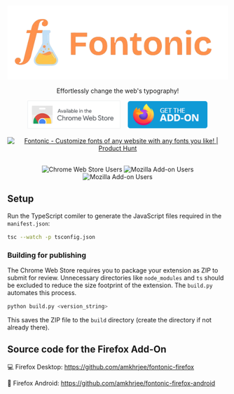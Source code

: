 <div align="center"><img style="width: full" src="./res/logo_transparent.png"></div>
<p align="center">Effortlessly change the web's typography!</p>
<div style="display:flex; justify-content:center;gap:1rem; flex-wrap: wrap" align="center"><a href="https://chromewebstore.google.com/detail/fontonic/hnjlnpipbcbgllcjgbcjfgepmeomdcog"><img style="height: 4rem; cursor: pointer;" src="./res/webstore.png"></a>
<a href="https://addons.mozilla.org/en-US/firefox/addon/fontonic-customize-fonts/"><img style="height: 4rem; cursor: pointer;" src="./res/firefoxaddon.png"></a> <a href="https://www.producthunt.com/posts/fontonic?utm_source=badge-featured&utm_medium=badge&utm_souce=badge-fontonic" target="_blank"><img src="https://api.producthunt.com/widgets/embed-image/v1/featured.svg?post_id=440978&theme=neutral" alt="Fontonic - Customize&#0032;fonts&#0032;of&#0032;any&#0032;website&#0032;with&#0032;any&#0032;fonts&#0032;you&#0032;like&#0033; | Product Hunt" style=" height: 4rem;"/></a>
</div>

<br>
<div  align="center">

![Chrome Web Store Users](https://img.shields.io/chrome-web-store/users/hnjlnpipbcbgllcjgbcjfgepmeomdcog?style=flat&logo=googlechrome&logoColor=%23ffffff&label=web%20store%20users&color=%231f4341) ![Mozilla Add-on Users](https://img.shields.io/amo/users/fontonic-customize-fonts?style=flat&logo=firefox&logoColor=%23ffffff&label=add-on%20users&color=%231f4341) ![Mozilla Add-on Users](https://img.shields.io/amo/users/fontonic?logo=firefox&logoColor=white&label=android%20users&color=274644)

</div>

## Setup

Run the TypeScript comiler to generate the JavaScript files required in the `manifest.json`:

```sh
tsc --watch -p tsconfig.json
```

### Building for publishing

The Chrome Web Store requires you to package your extension as ZIP to submit for review. Unnecessary directories like `node_modules` and `ts` should be excluded to reduce the size footprint of the extension. The `build.py` automates this process.

```sh
python build.py <version_string>
```

This saves the ZIP file to the `build` directory (create the directory if not already there).

## Source code for the Firefox Add-On

💻 Firefox Desktop: https://github.com/amkhrjee/fontonic-firefox

📱 Firefox Android: https://github.com/amkhrjee/fontonic-firefox-android
